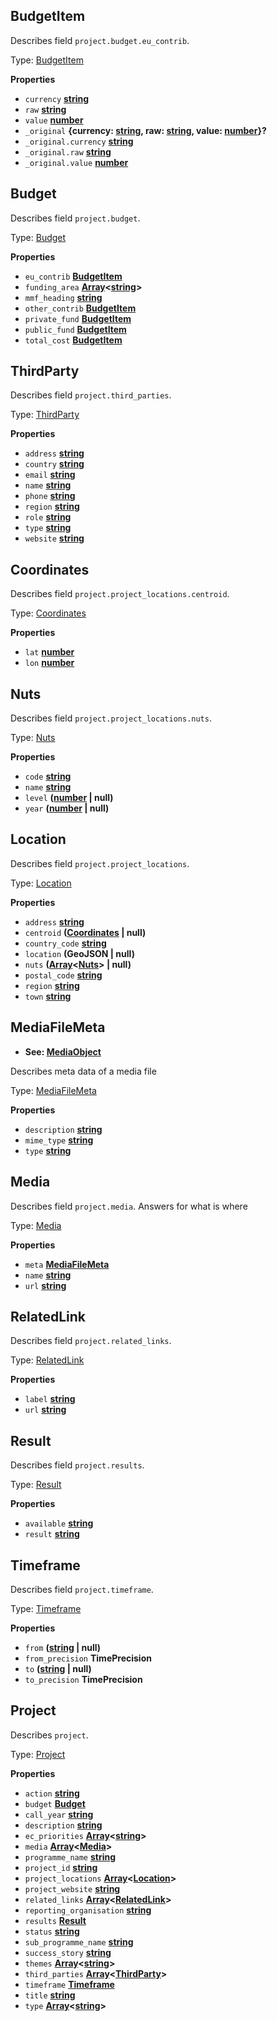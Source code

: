 <!-- Generated by documentation.js. Update this documentation by updating the source code. -->

## BudgetItem

Describes field `project.budget.eu_contrib`.

Type: [BudgetItem][1]

**Properties**

-   `currency` **[string][2]** 
-   `raw` **[string][2]** 
-   `value` **[number][3]** 
-   `_original` **{currency: [string][2], raw: [string][2], value: [number][3]}?** 
-   `_original.currency` **[string][2]** 
-   `_original.raw` **[string][2]** 
-   `_original.value` **[number][3]** 

## Budget

Describes field `project.budget`.

Type: [Budget][4]

**Properties**

-   `eu_contrib` **[BudgetItem][1]** 
-   `funding_area` **[Array][5]&lt;[string][2]>** 
-   `mmf_heading` **[string][2]** 
-   `other_contrib` **[BudgetItem][1]** 
-   `private_fund` **[BudgetItem][1]** 
-   `public_fund` **[BudgetItem][1]** 
-   `total_cost` **[BudgetItem][1]** 

## ThirdParty

Describes field `project.third_parties`.

Type: [ThirdParty][6]

**Properties**

-   `address` **[string][2]** 
-   `country` **[string][2]** 
-   `email` **[string][2]** 
-   `name` **[string][2]** 
-   `phone` **[string][2]** 
-   `region` **[string][2]** 
-   `role` **[string][2]** 
-   `type` **[string][2]** 
-   `website` **[string][2]** 

## Coordinates

Describes field `project.project_locations.centroid`.

Type: [Coordinates][7]

**Properties**

-   `lat` **[number][3]** 
-   `lon` **[number][3]** 

## Nuts

Describes field `project.project_locations.nuts`.

Type: [Nuts][8]

**Properties**

-   `code` **[string][2]** 
-   `name` **[string][2]** 
-   `level` **([number][3] | null)** 
-   `year` **([number][3] | null)** 

## Location

Describes field `project.project_locations`.

Type: [Location][9]

**Properties**

-   `address` **[string][2]** 
-   `centroid` **([Coordinates][7] | null)** 
-   `country_code` **[string][2]** 
-   `location` **(GeoJSON | null)** 
-   `nuts` **([Array][5]&lt;[Nuts][8]> | null)** 
-   `postal_code` **[string][2]** 
-   `region` **[string][2]** 
-   `town` **[string][2]** 

## MediaFileMeta

-   **See: [MediaObject][10]**

Describes meta data of a media file

Type: [MediaFileMeta][11]

**Properties**

-   `description` **[string][2]** 
-   `mime_type` **[string][2]** 
-   `type` **[string][2]** 

## Media

Describes field `project.media`.
Answers for what is where

Type: [Media][12]

**Properties**

-   `meta` **[MediaFileMeta][11]** 
-   `name` **[string][2]** 
-   `url` **[string][2]** 

## RelatedLink

Describes field `project.related_links`.

Type: [RelatedLink][13]

**Properties**

-   `label` **[string][2]** 
-   `url` **[string][2]** 

## Result

Describes field `project.results`.

Type: [Result][14]

**Properties**

-   `available` **[string][2]** 
-   `result` **[string][2]** 

## Timeframe

Describes field `project.timeframe`.

Type: [Timeframe][15]

**Properties**

-   `from` **([string][2] | null)** 
-   `from_precision` **TimePrecision** 
-   `to` **([string][2] | null)** 
-   `to_precision` **TimePrecision** 

## Project

Describes `project`.

Type: [Project][16]

**Properties**

-   `action` **[string][2]** 
-   `budget` **[Budget][4]** 
-   `call_year` **[string][2]** 
-   `description` **[string][2]** 
-   `ec_priorities` **[Array][5]&lt;[string][2]>** 
-   `media` **[Array][5]&lt;[Media][12]>** 
-   `programme_name` **[string][2]** 
-   `project_id` **[string][2]** 
-   `project_locations` **[Array][5]&lt;[Location][9]>** 
-   `project_website` **[string][2]** 
-   `related_links` **[Array][5]&lt;[RelatedLink][13]>** 
-   `reporting_organisation` **[string][2]** 
-   `results` **[Result][14]** 
-   `status` **[string][2]** 
-   `sub_programme_name` **[string][2]** 
-   `success_story` **[string][2]** 
-   `themes` **[Array][5]&lt;[string][2]>** 
-   `third_parties` **[Array][5]&lt;[ThirdParty][6]>** 
-   `timeframe` **[Timeframe][15]** 
-   `title` **[string][2]** 
-   `type` **[Array][5]&lt;[string][2]>** 

[1]: #budgetitem

[2]: https://developer.mozilla.org/docs/Web/JavaScript/Reference/Global_Objects/String

[3]: https://developer.mozilla.org/docs/Web/JavaScript/Reference/Global_Objects/Number

[4]: #budget

[5]: https://developer.mozilla.org/docs/Web/JavaScript/Reference/Global_Objects/Array

[6]: #thirdparty

[7]: #coordinates

[8]: #nuts

[9]: #location

[10]: http://schema.org/MediaObject

[11]: #mediafilemeta

[12]: #media

[13]: #relatedlink

[14]: #result

[15]: #timeframe

[16]: #project
